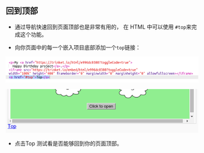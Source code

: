 ## 回到顶部

+ 通过导航快速回到页面顶部也是非常有用的， 在 HTML 中可以使用 `#top`来完成这个功能。

+ 向你页面中的每一个嵌入项目底部添加一个`top`链接：

![截屏](images/showcase-top-code.png)

![截图](images/showcase-top-output.png)

+ 点击Top 测试看是否能够回到你的页面顶部。
